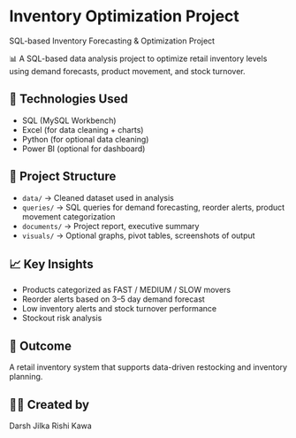# Inventory Optimization Project
SQL-based Inventory Forecasting &amp; Optimization Project

📊 A SQL-based data analysis project to optimize retail inventory levels using demand forecasts, product movement, and stock turnover.

## 🔧 Technologies Used
- SQL (MySQL Workbench)
- Excel (for data cleaning + charts)
- Python (for optional data cleaning)
- Power BI (optional for dashboard)

## 📂 Project Structure
- `data/` → Cleaned dataset used in analysis
- `queries/` → SQL queries for demand forecasting, reorder alerts, product movement categorization
- `documents/` → Project report, executive summary
- `visuals/` → Optional graphs, pivot tables, screenshots of output

## 📈 Key Insights
- Products categorized as FAST / MEDIUM / SLOW movers
- Reorder alerts based on 3–5 day demand forecast
- Low inventory alerts and stock turnover performance
- Stockout risk analysis

## 📌 Outcome
A retail inventory system that supports data-driven restocking and inventory planning.

## 🙋‍♂️ Created by
Darsh Jilka
Rishi Kawa
